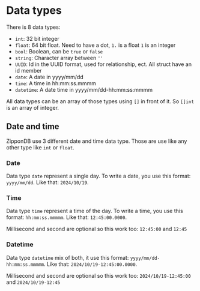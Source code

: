 # Data types

There is 8 data types:

- `int`: 32 bit integer
- `float`: 64 bit float. Need to have a dot, `1.` is a float `1` is an integer
- `bool`: Boolean, can be `true` or `false`
- `string`: Character array between `''`
- `UUID`: Id in the UUID format, used for relationship, ect. All struct have an id member
- `date`: A date in yyyy/mm/dd
- `time`: A time in hh:mm:ss.mmmm
- `datetime`: A date time in yyyy/mm/dd-hh:mm:ss:mmmm

All data types can be an array of those types using `[]` in front of it. So `[]int` is an array of integer.

## Date and time

ZipponDB use 3 different date and time data type. Those are use like any other type like `int` or `float`.

### Date

Data type `date` represent a single day. To write a date, you use this format: `yyyy/mm/dd`.
Like that: `2024/10/19`.

### Time

Data type `time` represent a time of the day. To write a time, you use this format: `hh:mm:ss.mmmmm`.
Like that: `12:45:00.0000`.

Millisecond and second are optional so this work too: `12:45:00` and `12:45`

### Datetime

Data type `datetime` mix of both, it use this format: `yyyy/mm/dd-hh:mm:ss.mmmmm`.
Like that: `2024/10/19-12:45:00.0000`.

Millisecond and second are optional so this work too: `2024/10/19-12:45:00` and `2024/10/19-12:45`
